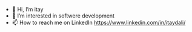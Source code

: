 - 👋 Hi, I’m itay
- 👀 I’m interested in softwere development
- 📫 How to reach me on LinkedIn https://www.linkedin.com/in/itaydali/

<!---
itay9/itay9 is a ✨ special ✨ repository because its `README.md` (this file) appears on your GitHub profile.
You can click the Preview link to take a look at your changes.
--->
